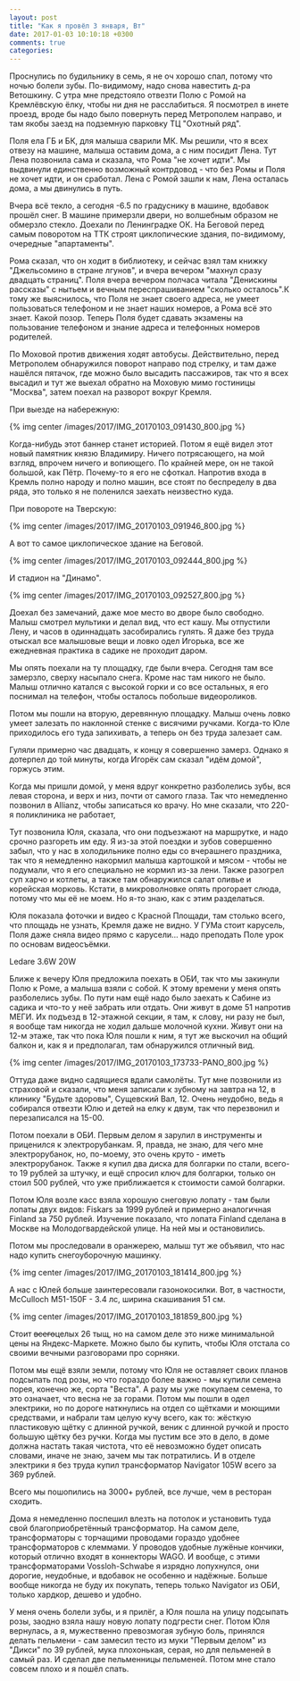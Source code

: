 ```yaml
---
layout: post
title: "Как я провёл 3 января, Вт"
date: 2017-01-03 10:10:18 +0300
comments: true
categories: 
---
```

Проснулись по будильнику в семь, я не оч хорошо спал, потому что ночью болели зубы. По-видимому, надо снова навестить д-ра Ветошкину. С утра мне предстояло отвезти Полю с Ромой на Кремлёвскую ёлку, чтобы ни дня не расслабиться. Я посмотрел в инете проезд, вроде бы надо было повернуть перед Метрополем направо, и там якобы заезд на подземную парковку ТЦ "Охотный ряд".

Поля ела ГБ и БК, для малыша сварили МК. Мы решили, что я всех отвезу на машине, малыша оставим дома, а с ним посидит Лена. Тут Лена позвонила сама и сказала, что Рома "не хочет идти". Мы выдвинули единственно возможный контрдовод - что без Ромы и Поля не хочет идти, и он сработал. Лена с Ромой зашли к нам, Лена осталась дома, а мы двинулись в путь.

Вчера всё текло, а сегодня -6.5 по градуснику в машине, вдобавок прошёл снег. В машине примерзли двери, но волшебным образом не обмерзло стекло. Доехали по Ленинградке ОК. На Беговой перед самым поворотом на ТТК строят циклопические здания, по-видимому, очередные "апартаменты". 

Рома сказал, что он ходит в библиотеку, и сейчас взял там книжку "Джельсомино в стране лгунов", и вчера вечером "махнул сразу двадцать страниц". Поля вчера вечером полчаса читала "Денискины рассказы" с нытьем и вечным переспрашиванием "сколько осталось".К тому же выяснилось, что Поля не знает своего адреса, не умеет пользоваться телефоном и не знает наших номеров, а Рома всё это знает. Какой позор. Теперь Поля будет сдавать экзамены на пользование телефоном и знание адреса и телефонных номеров родителей.

По Моховой против движения ходят автобусы. Действительно, перед Метрополем обнаружился поворот направо под стрелку, и там даже нашёлся пятачок, где можно было высадить пассажиров, так что я всех высадил и тут же выехал обратно на Моховую мимо гостиницы "Москва", затем поехал на разворот вокруг Кремля. 

При выезде на набережную:

{% img center /images/2017/IMG_20170103_091430_800.jpg %}

Когда-нибудь этот баннер станет историей. Потом я ещё видел этот новый памятник князю Владимиру. Ничего потрясающего, на мой взгляд, впрочем ничего и вопиющего. По крайней мере, он не такой большой, как Пётр. Почему-то я его не сфоткал. Напротив входа в Кремль полно народу и полно машин, все стоят по беспределу в два ряда, это только я не поленился заехать неизвестно куда.

При повороте на Тверскую:

{% img center /images/2017/IMG_20170103_091946_800.jpg %}

А вот то самое циклопическое здание на Беговой.

{% img center /images/2017/IMG_20170103_092444_800.jpg %}

И стадион на "Динамо".

{% img center /images/2017/IMG_20170103_092527_800.jpg %}

Доехал без замечаний, даже мое место во дворе было свободно. Малыш смотрел мультики и делал вид, что ест кашу. Мы отпустили Лену, и часов в одиннадцать засобирались гулять. Я даже без труда отыскал все малышовые вещи и ловко одел Игорька, все же ежедневная практика в садике не проходит даром. 

Мы опять поехали на ту площадку, где были вчера. Сегодня там все замерзло, сверху насыпало снега. Кроме нас там никого не было. Малыш отлично катался с высокой горки и со все остальных, я его поснимал на телефон, чтобы осталось побольше видеороликов. 

Потом мы пошли на вторую, деревянную площадку. Малыш очень ловко умеет залезать по наклонной стенке с висячими ручками. Когда-то Юле приходилось его туда запихивать, а теперь он без труда залезает сам. 

Гуляли примерно час двадцать, к концу я совершенно замерз. Однако я дотерпел до той минуты, когда Игорёк сам сказал "идём домой", горжусь этим.

Когда мы пришли домой, у меня вдруг конкретно разболелись зубы, вся левая сторона, и верх и низ, почти от самого глаза. Так что немедленно позвонил в Allianz, чтобы записаться ко врачу. Но мне сказали, что 220-я поликлиника не работает,   

Тут позвонила Юля, сказала, что они подъезжают на маршрутке, и надо срочно разгореть им еду. Я из-за этой поездки и зубов совершенно забыл, что у нас в холодильнике полно еды со вчерашнего праздника, так что я немедленно накормил малыша картошкой и мясом - чтобы не подумали, что я его специально не кормил из-за лени. Также разогрел суп харчо и котлеты, а также там обнаружился салат оливье и корейская морковь. Кстати, в микроволновке опять прогорает слюда, потому что мы её не моем. Но я-то знаю, как с этим разделаться.

Юля показала фоточки и видео с Красной Площади, там столько всего, что площадь не узнать, Кремля даже не видно. У ГУМа стоит карусель, Поля даже сняла видео прямо с карусели... надо преподать Поле урок по основам видеосъёмки.

Ledare 3.6W 20W

Ближе к вечеру Юля предложила поехать в ОБИ, так что мы закинули Полю к Роме, а малыша взяли с собой. К этому времени у меня опять разболелись зубы. По пути нам ещё надо было заехать к Сабине из садика и что-то у неё забрать или отдать. Они живут в доме 51 напротив МЕГИ. Их подъезд в 12-этажной секции, я там, к слову, ни разу не был, я вообще там никогда не ходил дальше молочной кухни. Живут они на 12-м этаже, так что пока Юля пошли к ним, я тут же выскочил на общий балкон и, как я и предполагал, там обнаружился отличный вид.

{% img center /images/2017/IMG_20170103_173733-PANO_800.jpg %}

Оттуда даже видно садящиеся вдали самолёты. Тут мне позвонили из страховой и сказали, что меня записали к зубному на завтра на 12, в клинику "Будьте здоровы", Сущевский Вал, 12. Очень неудобно, ведь я собирался отвезти Юлю и детей на елку к двум, так что перезвонил и перезаписался на 15-00.

Потом поехали в ОБИ. Первым делом я зарулил в инструменты и приценился к электрорубанкам. Я, правда, не знаю, для чего мне электрорубанок, но, по-моему, это очень круто - иметь электрорубанок. Также я купил два диска для болгарки по стали, всего-то 19 рублей за штучку, и ещё спросил ключ для болгарки, только он стоил 500 рублей, что уже приближается к стоимости самой болгарки.

Потом Юля возле касс взяла хорошую снеговую лопату - там были лопаты двух видов: Fiskars за 1999 рублей и примерно аналогичная Finland за 750 рублей. Изучение показало, что лопата Finland сделана в Москве на Молодогвардейской улице. На ней мы и остановились.

Потом мы проследовали в оранжерею, малыш тут же объявил, что нас надо купить снегоуборочную машинку.

{% img center /images/2017/IMG_20170103_181414_800.jpg %}

А нас с Юлей больше заинтересовали газонокосилки. Вот, в частности, McCulloch M51-150F - 3.4 лс, ширина скашивания 51 см.

{% img center /images/2017/IMG_20170103_181859_800.jpg %}

Стоит ~~всего~~целых 26 тыщ, но на самом деле это ниже минимальной цены на Яндекс-Маркете. Можно было бы купить, чтобы Юля отстала со своими вечными разговорами про сорняки.

Потом мы ещё взяли земли, потому что Юля не оставляет своих планов подсыпать под розы, но что гораздо более важно - мы купили семена порея, конечно же, сорта "Веста". А разу мы уже покупаем семена, то это означает, что весна не за горами. Потом мы пошли в одел электрики, но по дороге наткнулись на отдел со щётками и моющими средствами, и набрали там целую кучу всего, как то: жёсткую пластиковую щётку с длинной ручкой, веник с длинной ручкой и просто большую щётку без ручки. Когда мы пустим все это в дело, в доме должна настать такая чистота, что её невозможно будет описать словами, иначе не знаю, зачем мы так потратились. И в отделе электрики я без труда купил трансформатор Navigator 105W всего за 369 рублей.

Всего мы пошопились на 3000+ рублей, все лучше, чем в ресторан сходить. 

Дома я немедленно поспешил влезть на потолок и установить туда свой благоприобретённый трансформатор. На самом деле, трансформаторы с торчащими проводами гораздо удобнее трансформаторов с клеммами. У проводов удобные лужёные кончики, который отлично входят в коннекторы WAGO. И вообще, с этими трансформаторами Vossloh-Schwabe я изрядно лопухнулся, они дорогие, неудобные, и вдобавок не особенно и надёжные. Больше вообще никогда не буду их покупать, теперь только Navigator из ОБИ, только хардкор, дешево и удобно.

У меня очень болели зубы, и я прилёг, а Юля пошла на улицу подсыпать розы, заодно взяла нашу новую лопату подгрести снег. Потом Юля вернулась, а я, мужественно превозмогая зубную боль, принялся делать пельмени - сам замесил тесто из муки "Первым делом" из "Дикси" по 39 рублей, мука плохонькая, серая, но для пельменей в самый раз. И сделал две пельменницы пельменей. Потом мне стало совсем плохо и я пошёл спать. 
